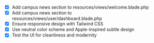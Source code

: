 - [x] Add campus news section to resources/views/welcome.blade.php
- [x] Add campus news section to resources/views/user/dashboard.blade.php
- [x] Ensure responsive design with Tailwind CSS
- [x] Use neutral color scheme and Apple-inspired subtle design
- [x] Test the UI for cleanliness and modernity
